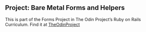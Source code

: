 ## Project: Bare Metal Forms and Helpers

This is part of the Forms Project in The Odin Project’s Ruby on Rails Curriculum. Find it at [TheOdinProject](http://www.theodinproject.com”)

